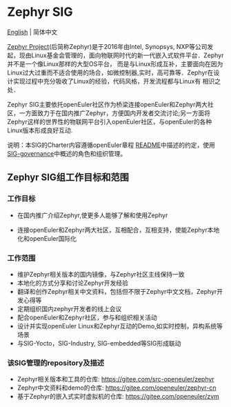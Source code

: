 
# Zephyr SIG
[English](./sig-zephyr.md) | 简体中文

[Zephyr Project](https://www.zephyrproject.org)(后简称Zephyr)是于2016年由Intel, Synopsys, NXP等公司发起，现由Linux基金会管理的，面向物联网时代的新一代嵌入式软件平台．Zephyr并不是一个像Linux那样的大型OS平台，
而是与Linux形成互补，主要面向在因为Linux过大过重而不适合使用的场合，如微控制器,实时，高可靠等．Zephyr在设计实现过程中充分吸收了Linux的经验，代码风格，开发流程都与Linux有
相识之处．

Zephyr SIG主要依托openEuler社区作为桥梁连接openEuler和Zephyr两大社区，一方面致力于在国内推广Zephyr，方便国内开发者交流讨论;另一方面将Zephyr这样的世界性的物联网平台引入openEuler社区，与openEuler的各种Linux版本形成良好互动.

说明：本SIG的Charter内容遵循openEuler章程 [README](/zh/governance/README.md)中描述的约定，使用[SIG-governance](/zh/technical-committee/governance/SIG-governance.md)中概述的角色和组织管理。

## Zephyr SIG组工作目标和范围

### 工作目标

 - 在国内推广介绍Zephyr,使更多人能够了解和使用Zephyr

 - 连接openEuler和Zephyr两大社区，互相配合，互相支持，使能Zephyr本地化和openEuler国际化

 ### 工作范围

  - 维护Zephyr相关版本的国内镜像，与Zephyr社区主线保持一致
  - 本地化的方式分享和讨论Zephyr开发经验
  - 翻译和创作Zephyr相关中文资料，包括但不限于Zephyr中文文档，Zephyr开发心得等
  - 定期组织国内zephyr开发者的线上会议
  - 配合openEuler和Zephyr社区，参与和组织相关活动
  - 设计并实现openEuler Linux和Zephyr互动的Demo,如实时控制，异构系统等场景
  - 与SIG-Yocto，SIG-Industry, SIG-embedded等SIG形成联动


 ### 该SIG管理的repository及描述

  - Zephyr相关版本和工具的仓库: https://gitee.com/src-openeuler/zephyr
  - Zephyr中文资料和demo的仓库: https://gitee.com/openeuler/zephyr-cn
  - 基于Zephyr的嵌入式实时虚拟机的仓库: https://gitee.com/openeuler/zvm

